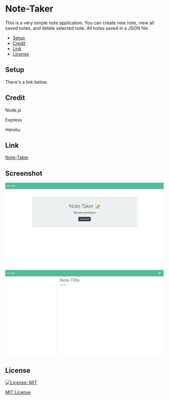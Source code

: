 # Note-Taker
This is a very simple note application. You can create new note, view all saved notes, and detele selected note. All notes saved in a JSON file. 

- [Setup](#setup)
- [Credit](#credit)
- [Link](#link)
- [License](#license)

## Setup
There's a link below.

## Credit
Node.js

Express

Heroku


## Link
[Note-Taker]()

## Screenshot
![Screenshot1](public/assets/images/Screenshot1.png)
![Screenshot2](public/assets/images/Screenshot2.png)

## License
[![License: MIT](https://img.shields.io/badge/License-MIT-yellow.svg)](https://opensource.org/licenses/MIT)

[MIT License](LICENSE)